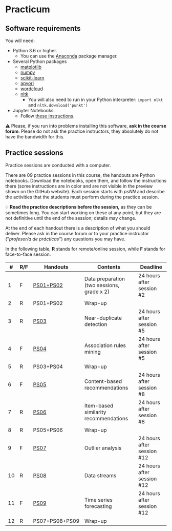 # Practicum

## Software requirements

You will need:

* Python 3.6 or higher.
   * You can use the [Anaconda](https://www.anaconda.com/products/individual) package manager.
* Several Python packages
   * [matplotlib](https://matplotlib.org/)
   * [numpy](https://numpy.org/)
   * [scikit-learn](https://scikit-learn.org/stable/)
   * [apyori](https://pypi.org/project/apyori/)
   * [wordcloud](https://github.com/amueller/word_cloud)
   * [nltk](https://www.nltk.org/)
      * You will also need to run in your Python interpreter: `import nlkt` and `nltk.download('punkt')`
* Jupyter Notebooks.
   * Follow [these instructions](https://jupyter.org/install.html).

:warning: Please, if you run into problems installing this software, **ask in the course forum**. Please do not ask the practice instructors, they absolutely do not have the bandwidth for this.

## Practice sessions

Practice sessions are conducted with a computer.

There are 09 practice sessions in this course, the handouts are Python notebooks. Download the notebooks, open them, and follow the instructions there (some instructions are in color and are not visible in the preview shown on the GitHub website). Each session starts with *psNN* and describe the activities that the students must perform during the practice session.

:bulb: **Read the practice descriptions before the session,** as they can be sometimes long. You can start working on these at any point, but they are not definitive until the end of the session; details may change.

At the end of each handout there is a description of what you should deliver. Please ask in the course forum or to your practice instructor ("*profesor/a de prácticas*") any questions you may have.

In the following table, **R** stands for remote/online session, while **F** stands for face-to-face session.

| # | R/F | Handouts                                    | Contents | Deadline |
|---|---|-----------------------------------------------|----------|-----------|
| 1 | F | [PS01+PS02](ps01_02_data_preparation.ipynb)   | Data preparation (two sessions, grade x 2) | 24 hours after session #2 |
| 2 | R | PS01+PS02                                     | Wrap-up | |
| 3 | R | [PS03](ps03_near_duplicates.ipynb)            | Near-duplicate detection | 24 hours after session #5 |
| 4 | F | [PS04](ps04_association_rules.ipynb)          | Association rules mining | 24 hours after session #5 |
| 5 | R | PS03+PS04                                     | Wrap-up | |
| 6 | F | [PS05](ps05_content_based_recsys.ipynb)       | Content-based recommendations         | 24 hours after session #8 |
| 7 | R | [PS06](ps06_item_based_recsys.ipynb)          | Item-based similarity recommendations | 24 hours after session #8 |
| 8 | R | PS05+PS06                                     | Wrap-up | |
| 9 | F | [PS07](ps07_outlier_analysis.ipynb)           | Outlier analysis        | 24 hours after session #12 |
| 10 | R | [PS08](ps08_data_streams.ipynb)              | Data streams            | 24 hours after session #12 |
| 11 | F | [PS09](ps09_forecasting.ipynb)               | Time series forecasting | 24 hours after session #12 |
| 12 | R | PS07+PS08+PS09                               | Wrap-up | |
